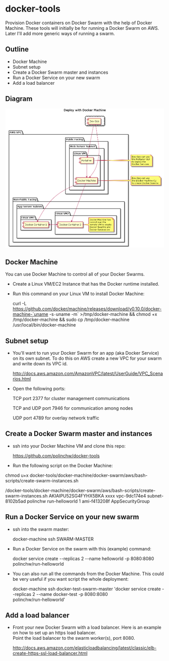 # docker-tools
Provision Docker containers on Docker Swarm with the help of Docker Machine.  These tools will initially be for running a Docker Swarm on AWS.  Later I'll add more generic ways of running a swarm.

## Outline
- Docker Machine
- Subnet setup 
- Create a Docker Swarm master and instances
- Run a Docker Service on your new swarm
- Add a load balancer

## Diagram
![alt text](https://github.com/polinchw/docker-tools/blob/master/diagrams/docker-machine.png)


## Docker Machine
You can use Docker Machine to control all of your Docker Swarms.  
- Create a Linux VM/EC2 Instance that has the Docker runtime installed.
- Run this command on your Linux VM to install Docker Machine:

  curl -L https://github.com/docker/machine/releases/download/v0.10.0/docker-machine-`uname -s`-`uname -m` >/tmp/docker-machine &&
  chmod +x /tmp/docker-machine &&
  sudo cp /tmp/docker-machine /usr/local/bin/docker-machine
 
## Subnet setup
- You'll want to run your Docker Swarm for an app (aka Docker Service) on its own subnet. 
  To do this on AWS create a new VPC for your swarm and write down its VPC id.
  
  http://docs.aws.amazon.com/AmazonVPC/latest/UserGuide/VPC_Scenarios.html  
  
- Open the following ports:
  
    TCP port 2377 for cluster management communications
    
    TCP and UDP port 7946 for communication among nodes
    
    UDP port 4789 for overlay network traffic

  
## Create a Docker Swarm master and instances
- ssh into your Docker Machine VM and clone this repo:

  https://github.com/polinchw/docker-tools  

- Run the following script on the Docker Machine:  
  
chmod u+x docker-tools/docker-machine/docker-swarm/aws/bash-scripts/create-swarm-instances.sh 

/docker-tools/docker-machine/docker-swarm/aws/bash-scripts/create-swarm-instances.sh AKIAIPU52SG4FYHX5BKA xxxx vpc-9dc174e4 subnet-8102b5ad polinchw run-helloworld 1 ami-f413208f AppSecurityGroup


## Run a Docker Service on your new swarm
- ssh into the swarm master:

  docker-machine ssh SWARM-MASTER
  
- Run a Docker Service on the swarm with this (example) command:

  docker service create --replicas 2 --name helloworld -p 8080:8080 polinchw/run-helloworld
  
- You can also run all the commands from the Docker Machine.  This could be very useful if you want script the whole deployment:

  docker-machine ssh docker-test-swarm-master 'docker service create --replicas 2 --name docker-test -p 8080:8080   
  polinchw/run-helloworld'

## Add a load balancer
- Front your new Docker Swarm with a load balancer.  Here is an example on how to set up an https load balancer.  
  Point the load balancer to the swarm worker(s), port 8080. 
  
  http://docs.aws.amazon.com/elasticloadbalancing/latest/classic/elb-create-https-ssl-load-balancer.html
  
